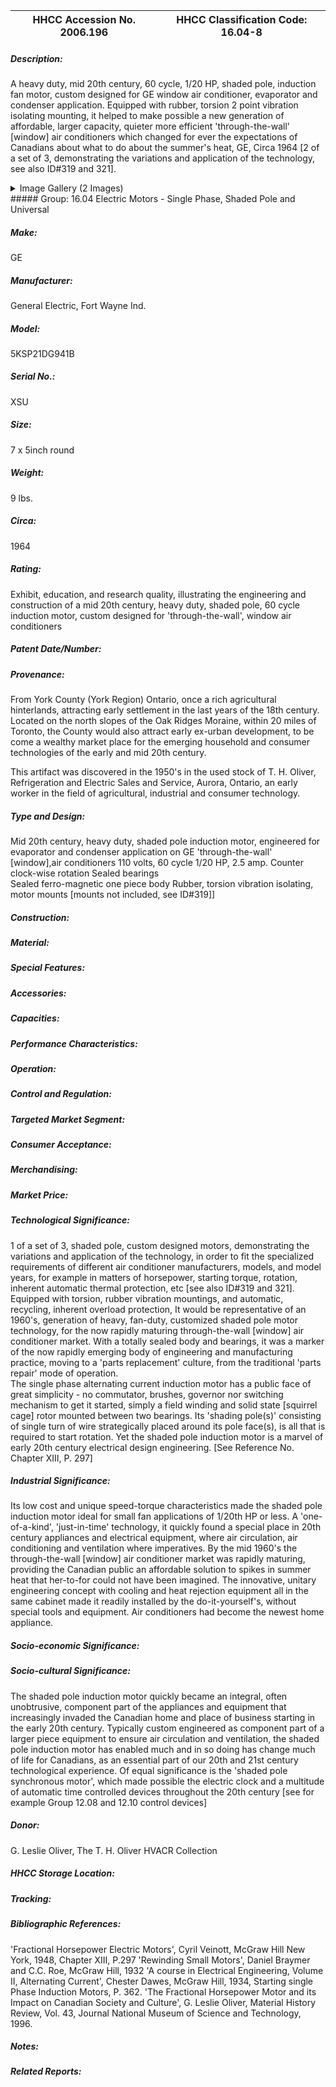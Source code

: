 | **HHCC Accession No. 2006.196** |**HHCC Classification Code:  16.04-8**|
| ----------- | ----------- |
##### Description:
A heavy duty, mid 20th century, 60 cycle, 1/20 HP, shaded pole, induction fan motor, custom designed for GE window air conditioner, evaporator and condenser application. Equipped with rubber, torsion 2 point vibration isolating mounting, it helped to make possible a new generation of affordable, larger capacity, quieter more efficient 'through-the-wall' [window] air conditioners which changed for ever the expectations of Canadians about what to do about the summer's heat, GE, Circa 1964 [2 of a set of 3, demonstrating the variations and application of the technology, see also ID#319 and 321].


<details>
	<summary>Image Gallery (2 Images)</summary>
<div class="gallery gallery-wrapper--full" contenteditable="false" data-is-empty="false" data-translation="Add images" data-columns="6">
<figure class="gallery__item"><a href="#DOMAIN_NAME#gallery/16.04-8.jpg" data-size="2111x1003"><img src="#DOMAIN_NAME#gallery/16.04-8-thumbnail.jpg" alt=""></a></figure>
<figure class="gallery__item"><a href="#DOMAIN_NAME#gallery/16.04-8a.jpg" data-size="1584x1171"><img src="#DOMAIN_NAME#gallery/16.04-8a-thumbnail.jpg" alt=""></a></figure>
</div>
</details>
##### Group:
16.04 Electric Motors - Single Phase, Shaded Pole and Universal

##### Make:
GE

##### Manufacturer:
General Electric, Fort Wayne Ind.

##### Model:
5KSP21DG941B

##### Serial No.:
XSU

##### Size:
7  x  5inch round

##### Weight:
9 lbs.

##### Circa:
1964

##### Rating:
Exhibit, education, and research quality, illustrating the engineering and construction of a mid 20th century, heavy duty, shaded pole, 60 cycle induction motor, custom designed for 'through-the-wall', window air conditioners

##### Patent Date/Number:


##### Provenance:
From York County (York Region) Ontario, once a rich agricultural hinterlands, attracting early settlement in the last years of the 18th century. Located on the north slopes of the Oak Ridges Moraine, within 20 miles of Toronto, the County would also attract early ex-urban development, to be come a wealthy market place for the emerging household and consumer technologies of the early and mid 20th century. 

This artifact was discovered in the 1950's in the used stock of T. H. Oliver, Refrigeration and Electric Sales and Service, Aurora, Ontario, an early worker in the field of agricultural, industrial and consumer technology.

##### Type and Design:
Mid 20th century, heavy duty, shaded pole induction motor, engineered for evaporator and condenser application on GE  'through-the-wall' [window],air conditioners 
110 volts, 60 cycle
1/20 HP, 2.5 amp.
Counter clock-wise rotation
Sealed bearings  
Sealed ferro-magnetic one piece body
Rubber, torsion vibration isolating, motor mounts [mounts not included, see ID#319]]

##### Construction:


##### Material:


##### Special Features:


##### Accessories:


##### Capacities:


##### Performance Characteristics:


##### Operation:


##### Control and Regulation:


##### Targeted Market Segment:


##### Consumer Acceptance:


##### Merchandising:


##### Market Price:


##### Technological Significance:
1 of a set of 3, shaded pole, custom designed motors, demonstrating the variations and application of the technology, in order to fit the specialized requirements of different air conditioner manufacturers, models, and model years, for example in matters of horsepower, starting torque, rotation, inherent automatic thermal protection, etc  [see also ID#319 and 321].
Equipped with torsion, rubber vibration mountings, and automatic, recycling, inherent overload protection, It would be representative of an 1960's, generation of heavy, fan-duty, customized shaded pole motor technology, for the now rapidly maturing through-the-wall [window] air conditioner market. 
With a totally sealed body and bearings, it was a marker of the now rapidly emerging body of engineering and manufacturing practice, moving to a 'parts replacement' culture, from the traditional 'parts repair' mode of operation.     
The single phase alternating current induction motor has a public face of great simplicity - no commutator, brushes, governor nor switching mechanism to get it started, simply a field winding and solid state [squirrel cage] rotor mounted between two bearings. Its 'shading pole(s)' consisting of single turn of wire strategically placed around its pole face(s), is all that is required to start rotation. Yet the shaded pole induction motor is a marvel of early 20th century electrical design engineering. [See Reference No. Chapter XIII, P. 297]

##### Industrial Significance:
Its low cost and unique speed-torque characteristics made the shaded pole induction motor  ideal for small fan applications of 1/20th HP or less. A 'one-of-a-kind', 'just-in-time' technology, it quickly found a special place in 20th century appliances and electrical equipment, where air circulation, air conditioning  and ventilation where imperatives.
By the mid 1960's the through-the-wall [window] air conditioner market was rapidly maturing, providing the Canadian public an affordable solution to spikes in summer heat that her-to-for could not have been imagined. The innovative, unitary engineering concept with cooling and heat rejection equipment all in the same cabinet made it readily installed by the do-it-yourself's, without special tools and equipment. Air conditioners had become the newest home appliance.

##### Socio-economic Significance:


##### Socio-cultural Significance:
The shaded pole induction motor quickly became an integral, often unobtrusive, component part of the appliances and equipment that increasingly invaded the Canadian home and place of business starting in the early 20th century. Typically custom engineered as component part of a larger piece equipment to ensure air circulation and ventilation, the shaded pole induction motor has enabled much and in so doing has change much of life for Canadians, as an essential part of our 20th and 21st century technological experience.
Of equal significance is the 'shaded pole synchronous motor', which made possible the electric clock and a multitude of automatic time controlled devices throughout the 20th century [see for example Group 12.08 and 12.10 control devices]

##### Donor:
G. Leslie Oliver, The T. H. Oliver HVACR Collection

##### HHCC Storage Location:


##### Tracking:


##### Bibliographic References:
'Fractional Horsepower Electric Motors', Cyril Veinott, McGraw Hill New York, 1948, Chapter XIII, P.297
'Rewinding Small Motors', Daniel Braymer and C.C. Roe, McGraw Hill, 1932
 'A course in Electrical Engineering, Volume II, Alternating Current', Chester Dawes, McGraw Hill, 1934, Starting single Phase Induction Motors, P. 362.
'The Fractional Horsepower Motor and its Impact on Canadian Society and Culture', G. Leslie Oliver, Material History Review, Vol. 43, Journal National Museum of Science and Technology, 1996.

##### Notes:


##### Related Reports:

